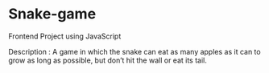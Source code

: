 # Snake-game

Frontend Project using JavaScript


Description : A game in which the snake can eat as many apples as it can to grow as long as possible, but don’t hit the wall or eat its tail.
